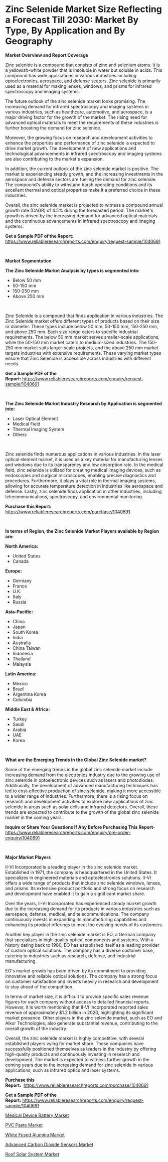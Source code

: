 <p><h1>Zinc Selenide Market Size Reflecting a Forecast Till 2030: Market By Type, By Application and By Geography</h1></p><p><strong>Market Overview and Report Coverage</strong></p>
<p><p>Zinc selenide is a compound that consists of zinc and selenium atoms. It is a yellowish-white powder that is insoluble in water but soluble in acids. This compound has wide applications in various industries including optoelectronics, aerospace, and defense sectors. Zinc selenide is primarily used as a material for making lenses, windows, and prisms for infrared spectroscopy and imaging systems.</p><p>The future outlook of the zinc selenide market looks promising. The increasing demand for infrared spectroscopy and imaging systems in various industries, such as healthcare, automotive, and aerospace, is a major driving factor for the growth of the market. The rising need for advanced optical materials to meet the requirements of these industries is further boosting the demand for zinc selenide.</p><p>Moreover, the growing focus on research and development activities to enhance the properties and performance of zinc selenide is expected to drive market growth. The development of new applications and technological advancements in infrared spectroscopy and imaging systems are also contributing to the market's expansion.</p><p>In addition, the current outlook of the zinc selenide market is positive. The market is experiencing steady growth, and the increasing investments in the aerospace and defense sectors are fueling the demand for zinc selenide. The compound's ability to withstand harsh operating conditions and its excellent thermal and optical properties make it a preferred choice in these industries.</p><p>Overall, the zinc selenide market is projected to witness a compound annual growth rate (CAGR) of 4.5% during the forecasted period. The market's growth is driven by the increasing demand for advanced optical materials and the continuous advancements in infrared spectroscopy and imaging systems.</p></p>
<p><strong>Get a Sample PDF of the Report:</strong> <a href="https://www.reliableresearchreports.com/enquiry/request-sample/1040691">https://www.reliableresearchreports.com/enquiry/request-sample/1040691</a></p>
<p>&nbsp;</p>
<p><strong>Market Segmentation</strong></p>
<p><strong>The Zinc Selenide Market Analysis by types is segmented into:</strong></p>
<p><ul><li>Below 50 mm</li><li>50-150 mm</li><li>150-250 mm</li><li>Above 250 mm</li></ul></p>
<p>&nbsp;</p>
<p><p>Zinc Selenide is a compound that finds application in various industries. The Zinc Selenide market offers different types of products based on their size or diameter. These types include below 50 mm, 50-150 mm, 150-250 mm, and above 250 mm. Each size range caters to specific industrial requirements. The below 50 mm market serves smaller-scale applications, while the 50-150 mm market caters to medium-sized industries. The 150-250 mm market suits larger-scale projects, and the above 250 mm market targets industries with extensive requirements. These varying market types ensure that Zinc Selenide is accessible across industries with different needs.</p></p>
<p><strong>Get a Sample PDF of the Report:</strong>&nbsp;<a href="https://www.reliableresearchreports.com/enquiry/request-sample/1040691">https://www.reliableresearchreports.com/enquiry/request-sample/1040691</a></p>
<p>&nbsp;</p>
<p><strong>The Zinc Selenide Market Industry Research by Application is segmented into:</strong></p>
<p><ul><li>Laser Optical Element</li><li>Medical Field</li><li>Thermal Imaging System</li><li>Others</li></ul></p>
<p>&nbsp;</p>
<p><p>Zinc selenide finds numerous applications in various industries. In the laser optical element market, it is used as a key material for manufacturing lenses and windows due to its transparency and low absorption rate. In the medical field, zinc selenide is utilized for creating medical imaging devices, such as endoscopes and surgical microscopes, enabling precise diagnostics and procedures. Furthermore, it plays a vital role in thermal imaging systems, allowing for accurate temperature detection in industries like aerospace and defense. Lastly, zinc selenide finds application in other industries, including telecommunications, spectroscopy, and environmental monitoring.</p></p>
<p><strong>Purchase this Report:</strong>&nbsp; <a href="https://www.reliableresearchreports.com/purchase/1040691">https://www.reliableresearchreports.com/purchase/1040691</a></p>
<p>&nbsp;</p>
<p><strong>In terms of Region, the Zinc Selenide Market Players available by Region are:</strong></p>
<p>
    <p> <strong> North America: </strong>
        <ul>
            <li>United States</li>
            <li>Canada</li>
        </ul>
        </p> 
    <p> <strong> Europe: </strong>
        <ul>
            <li>Germany</li>
            <li>France</li>
            <li>U.K.</li>
            <li>Italy</li>
            <li>Russia</li>
        </ul>
        </p> 
    <p> <strong> Asia-Pacific: </strong>
        <ul>
            <li>China</li>
            <li>Japan</li>
            <li>South Korea</li>
            <li>India</li>
            <li>Australia</li>
            <li>China Taiwan</li>
            <li>Indonesia</li>
            <li>Thailand</li>
            <li>Malaysia</li>
        </ul>
        </p> 
    <p> <strong> Latin America: </strong>
        <ul>
            <li>Mexico</li>
            <li>Brazil</li>
            <li>Argentina Korea</li>
            <li>Colombia</li>
        </ul>
        </p> 
    <p> <strong> Middle East & Africa: </strong>
        <ul>
            <li>Turkey</li>
            <li>Saudi</li>
            <li>Arabia</li>
            <li>UAE</li>
            <li>Korea</li>
        </ul>
    </p>
    </p>
<p>&nbsp;</p>
<p><strong>What are the Emerging Trends in the Global Zinc Selenide market?</strong></p>
<p><p>Some of the emerging trends in the global zinc selenide market include increasing demand from the electronics industry due to the growing use of zinc selenide in optoelectronic devices such as lasers and photodiodes. Additionally, the development of advanced manufacturing techniques has led to cost-effective production of zinc selenide, making it more accessible to a wider range of industries. Furthermore, there is a rising focus on research and development activities to explore new applications of zinc selenide in areas such as solar cells and infrared detectors. Overall, these trends are expected to contribute to the growth of the global zinc selenide market in the coming years.</p></p>
<p><strong>Inquire or Share Your Questions If Any Before Purchasing This Report</strong>- <a href="https://www.reliableresearchreports.com/enquiry/pre-order-enquiry/1040691">https://www.reliableresearchreports.com/enquiry/pre-order-enquiry/1040691</a></p>
<p>&nbsp;</p>
<p><strong>Major Market Players</strong></p>
<p><p>II-VI Incorporated is a leading player in the zinc selenide market. Established in 1971, the company is headquartered in the United States. It specializes in engineered materials and optoelectronics solutions. II-VI offers a wide range of products that include zinc selenide windows, lenses, and prisms. Its extensive product portfolio and strong focus on research and development have enabled it to gain a significant market share.</p><p>Over the years, II-VI Incorporated has experienced steady market growth due to the increasing demand for its products in various industries such as aerospace, defense, medical, and telecommunications. The company continuously invests in expanding its manufacturing capabilities and enhancing its product offerings to meet the evolving needs of its customers.</p><p>Another key player in the zinc selenide market is EO, a German company that specializes in high-quality optical components and systems. With a history dating back to 1980, EO has established itself as a leading provider of custom optical solutions. The company has a diverse customer base, catering to industries such as research, defense, and industrial manufacturing.</p><p>EO's market growth has been driven by its commitment to providing innovative and reliable optical solutions. The company has a strong focus on customer satisfaction and invests heavily in research and development to stay ahead of the competition.</p><p>In terms of market size, it is difficult to provide specific sales revenue figures for each company without access to detailed financial reports. However, it is worth mentioning that II-VI Incorporated reported sales revenue of approximately $1.2 billion in 2020, highlighting its significant market presence. Other players in the zinc selenide market, such as EO and Alkor Technologies, also generate substantial revenue, contributing to the overall growth of the industry.</p><p>Overall, the zinc selenide market is highly competitive, with several established players vying for market share. These companies have successfully positioned themselves as leaders in the industry by offering high-quality products and continuously investing in research and development. The market is expected to witness further growth in the coming years due to the increasing demand for zinc selenide in various applications, such as infrared optics and laser systems.</p></p>
<p><strong>Purchase this Report:</strong>&nbsp;&nbsp;<a href="https://www.reliableresearchreports.com/purchase/1040691">https://www.reliableresearchreports.com/purchase/1040691</a></p>
<p></p>
<p><strong>Get a Sample PDF of the Report:</strong>&nbsp;<a href="https://www.reliableresearchreports.com/enquiry/request-sample/1040691">https://www.reliableresearchreports.com/enquiry/request-sample/1040691</a></p>
<p><p><a href="https://medium.com/@ashlybednar2023/medical-device-battery-market-share-evolution-and-market-growth-trends-2023-2030-29dcb6aba242">Medical Device Battery Market</a></p><p><a href="https://github.com/Chiragrp24/Market-Research-Report-List-1/blob/main/pvc-paste-market.md">PVC Paste Market</a></p><p><a href="https://github.com/Chiragrp23/Market-Research-Report-List-1/blob/main/white-fused-alumina-market.md">White Fused Alumina Market</a></p><p><a href="https://medium.com/@margaretlee84/advanced-carbon-dioxide-sensors-market-the-key-to-successful-business-strategy-forecast-till-2030-20aa7419fa0b">Advanced Carbon Dioxide Sensors Market</a></p><p><a href="https://medium.com/@katlynbauch/roof-solar-system-market-trends-and-market-analysis-forecasted-for-period-2023-2030-2ed232f93e81">Roof Solar System Market</a></p></p>